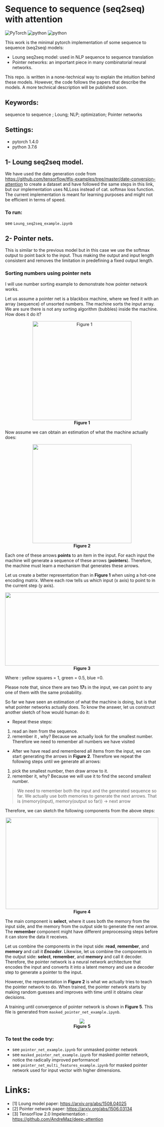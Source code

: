 # Sequence to sequence (seq2seq) with attention 
![PyTorch](https://img.shields.io/badge/PyTorch-%23EE4C2C.svg?style=for-the-badge&logo=PyTorch&logoColor=white)
![python](https://img.shields.io/badge/pytorch-v1.4.0-blue) 
![python](https://img.shields.io/badge/python-v3.7.6-blue) 


This work is the minimal pytorch implementation of some sequence to sequence (seq2seq) models:
* Loung seq2seq model: used in NLP sequence to sequence translation
* Pointer networks: an important piece in many combinatorial neural networks.


This repo. is written in a none-technical way to explain the intuition behind these models. However, the code follows the papers that describe the models. A more technical description will be published soon.

## Keywords:
sequence to sequence ; Loung; NLP; optimization; Pointer networks


## Settings:
- pytorch 1.4.0
- python 3.7.6


## 1- Loung seq2seq model.
 We have used the date generation code from https://github.com/tensorflow/tfjs-examples/tree/master/date-conversion-attention to create a dataset and have followed the same steps in this link, but our implementation uses NLLoss instead of cat. softmax loss function. 
The current implementation is meant for learning purposes and might not be efficient in terms of speed.

### To run:
  see `Loung_seq2seq_example.ipynb`

## 2- Pointer nets.
 This is similar to the previous model but in this case we use the softmax output to point back to the input. Thus making the output and input length consistent and removes the limitation in predefining a fixed output length. 

### Sorting numbers using pointer nets
 I will use number sorting example to demonstrate how pointer network works.

 Let us assume a pointer net is a blackbox machine, where we feed it with an array (sequence) of unsorted numbers. The machine sorts the input array. We are sure there is not any sorting algorithm (bubbles) inside the machine. How does it do it?

 <p align="center">
  <img src="images/ptr_machine_1.png" width="324" height="324" alt="Figure 1">
  <br><b> Figure 1 </b>
</p>
  
 Now assume we can obtain an estimation of what the machine actually does:

<p align="center">
  <img src="images/ptr_machine_2.png" width="324" height="324">
  <br><b> Figure 2 </b>
</p>

Each one of these arrows <b>points</b> to an item in the input. For each input the machine will generate a sequence of these arrows (<b>pointers</b>). Therefore, the machine must learn a mechanism that generates these arrows.

Let us create a better representation than in <b>Figure 1</b> when using a hot-one encoding matrix. Where each row tells us which input (x axis) to point to in the current step (y axis).

<p align="center">
  <img src="images/ptr_machine_3.png" width="650" height="240">
  <br><b>Figure 3</b>
</p>

Where : yellow squares = 1, green = 0.5, blue =0.

Please note that, since there are two <b>17</b>s in the input, we can point to any one of them with the same probability.

So far we have seen an estimation of what the machine is doing, but is that what pointer networks actually does. To know the answer, let us construct another sketch of how would human do it:
- Repeat these steps:
1. read an item from the sequence. 
2. remember it , why? Because we actually look for the smallest number. Therefore we need to remember all numbers we have visited
- After we have read and remembered all items from the input, we can start generating the arrows in <b>Figure 2</b>. Therefore we repeat the following steps until we generate all arrows:
1. pick the smallest number, then draw arrow to it.
2. remember it, why? Because we will use it to find the second smallest number.
 
> We need to remember both the input and the generated sequence so far. We actually use both memories to generate the next arrows. That is (memory(input), memory(output so far)) -> next arrow 

Therefore, we can sketch the following components from the above steps:

<p align="center">
  <img src="images/ptr_machine_4.png" width="500" height="300">
  <br><b>Figure 4</b>
</p>
The main component is <b>select</b>, where it uses both the memory from the input side, and the memory from the output side to generate the next arrow. The <b>remember</b> component might have different preprocessing steps before it can store the data it receives.

Let us combine the components in the input side: <b>read</b>, <b>remember</b>, and <b>memory</b> and call it <i><b>Encoder</b></i>. Likewise, let us combine the components in the output side: <b>select</b>, <b>remember</b>, and <b>memory</b> and call it decoder. Therefore, the pointer network is a neural network architecture that encodes the input and converts it into a latent memory and use a decoder step to generate a pointer to the input. 

However, the representation in <b>Figure 2</b> is what we actually tries to teach the pointer network to do. When trained, the pointer network starts by making random guesses and improves with time until it obtains clear decisions. 

A training until convergence of pointer network is shown in <b>Figure 5</b>. This file is generated from `masked_pointer_net_example.ipynb`.

<p align="center">
  <img src="images/animated.gif">
  <br><b>Figure 5</b>
</p>





### To test the code try:
  - see `pointer_net_example.ipynb` for unmasked pointer network 
  - see  `masked_pointer_net_example.ipynb` for masked pointer network, notice the radically improved performance!
  - see  `pointer_net_multi_features_example.ipynb` for masked pointer network used for input vector with higher dimensions.

# Links:
- [1] Loung model paper: https://arxiv.org/abs/1508.04025
- [2] Pointer network paper: https://arxiv.org/abs/1506.03134
- [3] TensorFlow 2.0 Impelementation : https://github.com/AndreMaz/deep-attention
 
